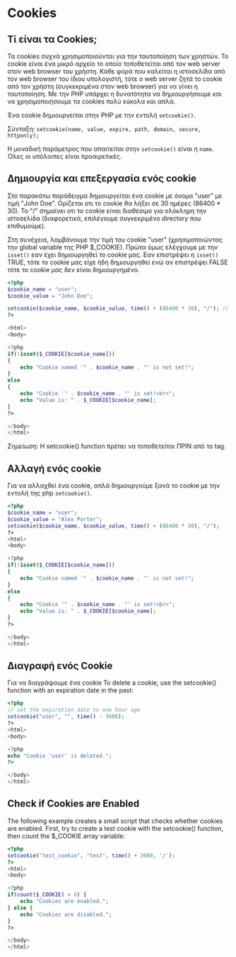 # Cookies

## Τί είναι τα Cookies;

Τα cookies συχνά χρησιμοποιούνται για την ταυτοποίηση των χρηστών. Το cookie είναι ένα μικρό αρχείο το οποίο τοποθετείται από τον web server στον web browser του χρήστη. Κάθε φορά που καλείται η ιστοσελίδα από τον web browser του ίδιου υπολογιστή, τότε ο web server ζητά το cookie από τον χρήστη (συγκεκριμένα στον web browser) για να γίνει η ταυτοποίηση. Με την PHP υπάρχει η δυνατότητα να δημιουργήσουμε και να χρησιμοποιήσουμε τα cookies πολύ εύκολα και απλά.

Ένα cookie δημιουργείται στην PHP με την εντολή `setcookie()`.

Σύνταξη:
`setcookie(name, value, expire, path, domain, secure, httponly);`

Η μοναδική παράμετρος που απαιτείται στην `setcookie()` είναι η `name`. Όλες οι υπόλοιπες είναι προαιρετικές.


## Δημιουργία και επεξεργασία ενός cookie

Στο παρακάτω παράδειγμα δημιουργείται ένα cookie με όνομα "user" με τιμή "John Doe". Ορίζεται οτι το cookie θα λήξει σε 30 ημέρες (86400 * 30).  Το "/" σημαίνει οτι το cookie είναι διαθέσιμο για ολόκληρη την ιστοσελίδα (διαφορετικά, επιλέγουμε συγκεκριμένο directory που επιθυμούμε).

Στη συνέχεια, λαμβάνουμε την τιμή του cookie "user" (χρησιμοποιώντας την global variable της PHP $_COOKIE). Πρώτα όμως ελέγχουμε με την `isset()` εαν έχει δημιουργηθεί το cookie μας. Εαν επιστρέψει η `isset()` TRUE, τότε το cookie μας είχε ήδη δημιουργηθεί ενώ αν επιστρέψει FALSE τότε το cookie μας δεν είναι δημιουργημένο.


```php
<?php
$cookie_name = "user";
$cookie_value = "John Doe";

setcookie($cookie_name, $cookie_value, time() + (86400 * 30), "/"); // 86400 = 1 day
?>

<html>
<body>

<?php
if(!isset($_COOKIE[$cookie_name])) 
{
    echo "Cookie named '" . $cookie_name . "' is not set!";
} 
else 
{
    echo "Cookie '" . $cookie_name . "' is set!<br>";
    echo "Value is: " . $_COOKIE[$cookie_name];
}
?>

</body>
</html> 
```
*Σημείωση:* Η setcookie() function πρέπει να τοποθετείται ΠΡΙΝ από το <html> tag.


## Αλλαγή ενός cookie

Για να αλλαχθεί ένα cookie, απλά δημιουργούμε ξανά το cookie με την εντολή της php `setcookie()`.

```php
<?php
$cookie_name = "user";
$cookie_value = "Alex Porter";
setcookie($cookie_name, $cookie_value, time() + (86400 * 30), "/");
?>
<html>
<body>

<?php
if(!isset($_COOKIE[$cookie_name])) 
{
    echo "Cookie named '" . $cookie_name . "' is not set!";
} 
else 
{
    echo "Cookie '" . $cookie_name . "' is set!<br>";
    echo "Value is: " . $_COOKIE[$cookie_name];
}
?>

</body>
</html> 
```

## Διαγραφή ενός Cookie

Για να διαγράψουμε ένα cookie
To delete a cookie, use the setcookie() function with an expiration date in the past:

```php
<?php
// set the expiration date to one hour ago
setcookie("user", "", time() - 3600);
?>
<html>
<body>

<?php
echo "Cookie 'user' is deleted.";
?>

</body>
</html> 
```


## Check if Cookies are Enabled

The following example creates a small script that checks whether cookies are enabled. First, try to create a test cookie with the setcookie() function, then count the $_COOKIE array variable:

```php
<?php
setcookie("test_cookie", "test", time() + 3600, '/');
?>
<html>
<body>

<?php
if(count($_COOKIE) > 0) {
    echo "Cookies are enabled.";
} else {
    echo "Cookies are disabled.";
}
?>

</body>
</html> 
```


